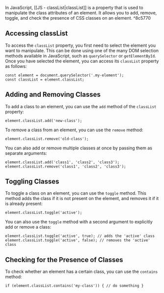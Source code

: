 
In JavaScript, [[JS - classList|classList]] is a property that is used to manipulate the class attributes of an element. It allows you to add, remove, toggle, and check the presence of CSS classes on an element. ^8c5770

## Accessing classList

To access the `classList` property, you first need to select the element you want to manipulate. This can be done using one of the many DOM selection methods available in JavaScript, such as `querySelector` or `getElementById`. Once you have selected the element, you can access its `classList` property as follows:

```JS
const element = document.querySelector('.my-element');
const classList = element.classList;
```

## Adding and Removing Classes

To add a class to an element, you can use the `add` method of the `classList` property:

```JS
element.classList.add('new-class');
```

To remove a class from an element, you can use the `remove` method:

```JS
element.classList.remove('old-class');
```

You can also add or remove multiple classes at once by passing them as separate arguments:

```JS
element.classList.add('class1', 'class2', 'class3'); element.classList.remove('class1', 'class2', 'class3');
```

## Toggling Classes

To toggle a class on an element, you can use the `toggle` method. This method adds the class if it is not present on the element, and removes it if it is already present:

```JS
element.classList.toggle('active');
```

You can also use the `toggle` method with a second argument to explicitly add or remove a class:

```JS
element.classList.toggle('active', true); // adds the 'active' class
element.classList.toggle('active', false); // removes the 'active' class
```

## Checking for the Presence of Classes

To check whether an element has a certain class, you can use the `contains` method:

```JS
if (element.classList.contains('my-class')) { // do something }
```

